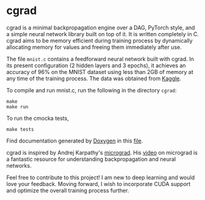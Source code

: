 # cgrad
cgrad is a minimal backpropagation engine over a DAG, PyTorch style, and a simple neural network library built on top of it. It is written completely in C. cgrad aims to be memory efficient during training process by dynamically allocating memory for values and freeing them immediately after use. 

The file `mnist.c` contains a feedforward neural network built with cgrad. In its present configuration (2 hidden layers and 3 epochs), it achieves an accuracy of 96% on the MNIST dataset using less than 2GB of memory at any time of the training process. The data was obtained from [Kaggle](https://www.kaggle.com/datasets/oddrationale/mnist-in-csv).

To compile and run mnist.c, run the following in the directory `cgrad`:
```
make
make run
```
To run the cmocka tests,
```
make tests
```
Find documentation generated by [Doxygen](https://www.doxygen.nl/) in this [file](https://github.com/vamsi10010/cgrad/blob/0a2b3a89746916eda033a6f22cd02b34edeb426b/docs/latex/refman.pdf).

cgrad is inspired by Andrej Karpathy's [micrograd](https://github.com/karpathy/micrograd.git). His [video](https://youtu.be/VMj-3S1tku0?si=CDbpLHqpThtHuv9q) on micrograd is a fantastic resource for understanding backpropagation and neural networks.

Feel free to contribute to this project! I am new to deep learning and would love your feedback. Moving forward, I wish to incorporate CUDA support and optimize the overall training process further.



